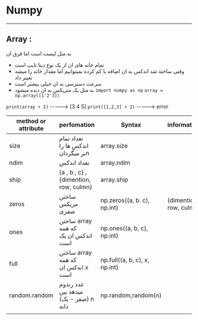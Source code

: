 # Numpy
___
## Array :
به مثل لیست است اما فرق ان 
- تمام خانه های ان از یک نوع دیتا تایپ است
- وقتی ساخته شد اندکس به ان اضافه یا کم کرده نمیتوانیم اما مقدار خانه را میشه تغییر داد
- سرعت دستزسی به ان خیلی بیشتر است
- به مثل یک متریکس به ان دیده میشود
`import numpy as np`
`array = np.array([1'2'3])`

`print(array + 2)` -----> [3 4 5]
`print([1,2,3] + 2)` -----> error


| method or attribute | perfomation                            | Syntax                            | information             |
| ------------------- | -------------------------------------- | --------------------------------- | ----------------------- |
| size                | تعداد تمام اندکس ها را بر میگردانn     | array.size                        |                         |
| ndim                | تعداد اندکس                            | array.ndim                        |                         |
| ship                | {a , b , c} , {dimention, row, culmn}  | array.ship                        |                         |
| zeros               | ساختن مریکس صفزی                       | np.zeros((a, b. c),       np.int) | (dimention, row, culmn) |
| ones                | ساختن array که همه اندکس ان یک است     | np.ones((a, b, c), np.int)        |                         |
| full                | ساختن array که همه اندکس ان x است      | np.full((a, b, c), x, np.int)     |                         |
| random.random       | عدد رندوم میدهد بین (صفر - یک)  n دانه | np.random,random(n)               |                         |
|                     |                                        |                                   |                         |

